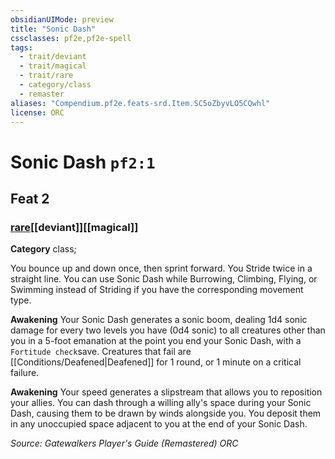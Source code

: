 ```yaml
---
obsidianUIMode: preview
title: "Sonic Dash"
cssclasses: pf2e,pf2e-spell
tags:
  - trait/deviant
  - trait/magical
  - trait/rare
  - category/class
  - remaster
aliases: "Compendium.pf2e.feats-srd.Item.SC5oZbyvLO5CQwhl"
license: ORC
---
```

# Sonic Dash `pf2:1`
## Feat 2
### [rare](rare "Rare Rarity Trait")[[deviant]][[magical]]

**Category** class; 




You bounce up and down once, then sprint forward. You Stride twice in a straight line. You can use Sonic Dash while Burrowing, Climbing, Flying, or Swimming instead of Striding if you have the corresponding movement type.

**Awakening** Your Sonic Dash generates a sonic boom, dealing 1d4 sonic damage for every two levels you have (0d4 sonic) to all creatures other than you in a 5-foot emanation at the point you end your Sonic Dash, with a `Fortitude check`save. Creatures that fail are [[Conditions/Deafened|Deafened]] for 1 round, or 1 minute on a critical failure.

**Awakening** Your speed generates a slipstream that allows you to reposition your allies. You can dash through a willing ally's space during your Sonic Dash, causing them to be drawn by winds alongside you. You deposit them in any unoccupied space adjacent to you at the end of your Sonic Dash.

*Source: Gatewalkers Player's Guide (Remastered)*
*ORC*